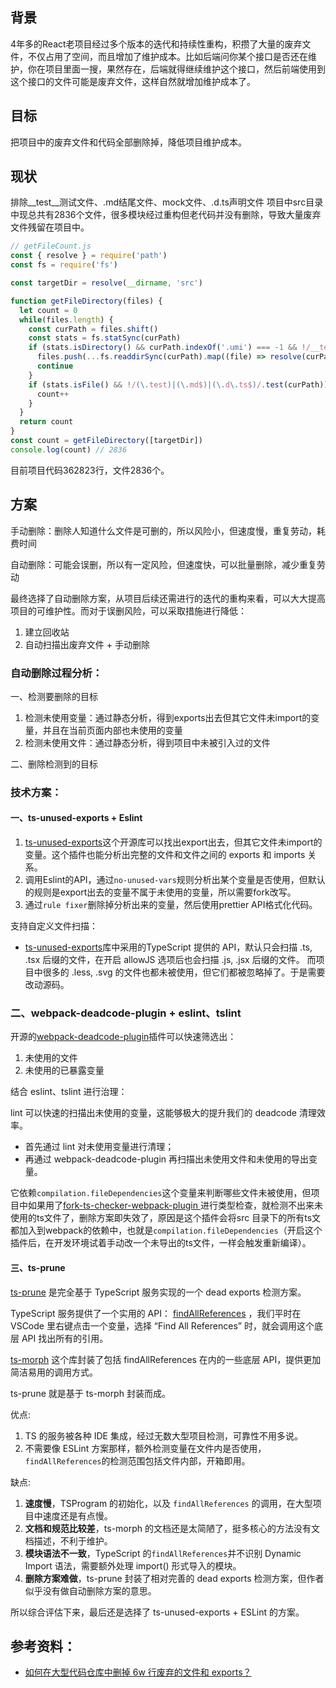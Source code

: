 ## 背景
4年多的React老项目经过多个版本的迭代和持续性重构，积攒了大量的废弃文件，不仅占用了空间，而且增加了维护成本。比如后端问你某个接口是否还在维护，你在项目里面一搜，果然存在，后端就得继续维护这个接口，然后前端使用到这个接口的文件可能是废弃文件，这样自然就增加维护成本了。


## 目标
把项目中的废弃文件和代码全部删除掉，降低项目维护成本。

## 现状
排除__test__测试文件、.md结尾文件、mock文件、.d.ts声明文件
项目中src目录中现总共有2836个文件，很多模块经过重构但老代码并没有删除，导致大量废弃文件残留在项目中。

```js
// getFileCount.js
const { resolve } = require('path')
const fs = require('fs')

const targetDir = resolve(__dirname, 'src')

function getFileDirectory(files) {
  let count = 0
  while(files.length) {
    const curPath = files.shift()
    const stats = fs.statSync(curPath)
    if (stats.isDirectory() && curPath.indexOf('.umi') === -1 && !/__tests?__/.test(curPath)) {
      files.push(...fs.readdirSync(curPath).map((file) => resolve(curPath, file)))
      continue
    } 
    if (stats.isFile() && !/(\.test)|(\.md$)|(\.d\.ts$)/.test(curPath)) {
      count++
    }
  }
  return count
}
const count = getFileDirectory([targetDir])
console.log(count) // 2836
```
目前项目代码362823行，文件2836个。

## 方案
手动删除：删除人知道什么文件是可删的，所以风险小，但速度慢，重复劳动，耗费时间

自动删除：可能会误删，所以有一定风险，但速度快，可以批量删除，减少重复劳动

最终选择了自动删除方案，从项目后续还需进行的迭代的重构来看，可以大大提高项目的可维护性。而对于误删风险，可以采取措施进行降低：
1. 建立回收站
2. 自动扫描出废弃文件 + 手动删除

### 自动删除过程分析：
一、检测要删除的目标
1. 检测未使用变量：通过静态分析，得到exports出去但其它文件未import的变量，并且在当前页面内部也未使用的变量
2. 检测未使用文件：通过静态分析，得到项目中未被引入过的文件

二、删除检测到的目标

### 技术方案：
#### 一、ts-unused-exports + Eslint
1. [ts-unused-exports](https://github.com/pzavolinsky/ts-unused-exports)这个开源库可以找出export出去，但其它文件未import的变量。这个插件也能分析出完整的文件和文件之间的 exports 和 imports 关系。
2. 调用Eslint的API，通过`no-unused-vars`规则分析出某个变量是否使用，但默认的规则是export出去的变量不属于未使用的变量，所以需要fork改写。
3. 通过`rule fixer`删除掉分析出来的变量，然后使用prettier API格式化代码。

支持自定义文件扫描：
- [ts-unused-exports](https://github.com/pzavolinsky/ts-unused-exports)库中采用的TypeScript 提供的 API，默认只会扫描 .ts, .tsx 后缀的文件，在开启 allowJS 选项后也会扫描 .js, .jsx 后缀的文件。 而项目中很多的 .less, .svg 的文件也都未被使用，但它们都被忽略掉了。于是需要改动源码。

### 二、webpack-deadcode-plugin + eslint、tslint
开源的[webpack-deadcode-plugin](https://github.com/MQuy/webpack-deadcode-plugin)插件可以快速筛选出：
1. 未使用的文件
2. 未使用的已暴露变量

结合 eslint、tslint 进行治理：

lint 可以快速的扫描出未使用的变量，这能够极大的提升我们的 deadcode 清理效率。
- 首先通过 lint 对未使用变量进行清理；
- 再通过 webpack-deadcode-plugin 再扫描出未使用文件和未使用的导出变量。

它依赖`compilation.fileDependencies`这个变量来判断哪些文件未被使用，但项目中如果用了[fork-ts-checker-webpack-plugin ](https://github.com/TypeStrong/fork-ts-checker-webpack-plugin)进行类型检查，就检测不出来未使用的ts文件了，删除方案即失效了，原因是这个插件会将src 目录下的所有ts文 都加入到webpack的依赖中，也就是`compilation.fileDependencies`（开启这个插件后，在开发环境试着手动改一个未导出的ts文件，一样会触发重新编译）。


#### 三、ts-prune
[ts-prune](https://github.com/nadeesha/ts-prune) 是完全基于 TypeScript 服务实现的一个 dead exports 检测方案。

TypeScript 服务提供了一个实用的 API： [findAllReferences](https://github.com/microsoft/TypeScript/blob/main/src/services/findAllReferences.ts) ，我们平时在 VSCode 里右键点击一个变量，选择 “Find All References” 时，就会调用这个底层 API 找出所有的引用。

[ts-morph](https://github.com/dsherret/ts-morph) 这个库封装了包括 findAllReferences 在内的一些底层 API，提供更加简洁易用的调用方式。

ts-prune 就是基于 ts-morph 封装而成。

优点:
1. TS 的服务被各种 IDE 集成，经过无数大型项目检测，可靠性不用多说。
2. 不需要像 ESLint 方案那样，额外检测变量在文件内是否使用，`findAllReferences`的检测范围包括文件内部，开箱即用。

缺点:
1. **速度慢**，TSProgram 的初始化，以及 `findAllReferences` 的调用，在大型项目中速度还是有点慢。
2. **文档和规范比较差**，ts-morph 的文档还是太简陋了，挺多核心的方法没有文档描述，不利于维护。
3. **模块语法不一致**，TypeScript 的`findAllReferences`并不识别 Dynamic Import 语法，需要额外处理 import() 形式导入的模块。
4. **删除方案难做**，ts-prune 封装了相对完善的 dead exports 检测方案，但作者似乎没有做自动删除方案的意思。

所以综合评估下来，最后还是选择了 ts-unused-exports + ESLint 的方案。

## 参考资料：
- [如何在大型代码仓库中删掉 6w 行废弃的文件和 exports？](https://juejin.cn/post/6995371411019710500)